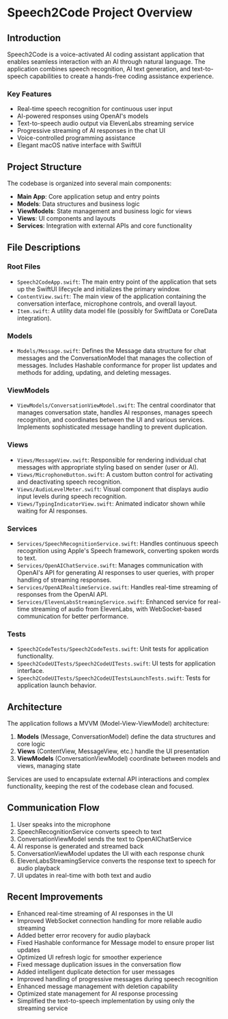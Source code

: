 # Speech2Code Project Overview

## Introduction

Speech2Code is a voice-activated AI coding assistant application that enables seamless interaction with an AI through natural language. The application combines speech recognition, AI text generation, and text-to-speech capabilities to create a hands-free coding assistance experience.

### Key Features

- Real-time speech recognition for continuous user input
- AI-powered responses using OpenAI's models 
- Text-to-speech audio output via ElevenLabs streaming service
- Progressive streaming of AI responses in the chat UI
- Voice-controlled programming assistance
- Elegant macOS native interface with SwiftUI

## Project Structure

The codebase is organized into several main components:

- **Main App**: Core application setup and entry points
- **Models**: Data structures and business logic
- **ViewModels**: State management and business logic for views
- **Views**: UI components and layouts
- **Services**: Integration with external APIs and core functionality

## File Descriptions

### Root Files

- `Speech2CodeApp.swift`: The main entry point of the application that sets up the SwiftUI lifecycle and initializes the primary window.
- `ContentView.swift`: The main view of the application containing the conversation interface, microphone controls, and overall layout.
- `Item.swift`: A utility data model file (possibly for SwiftData or CoreData integration).

### Models

- `Models/Message.swift`: Defines the Message data structure for chat messages and the ConversationModel that manages the collection of messages. Includes Hashable conformance for proper list updates and methods for adding, updating, and deleting messages.

### ViewModels

- `ViewModels/ConversationViewModel.swift`: The central coordinator that manages conversation state, handles AI responses, manages speech recognition, and coordinates between the UI and various services. Implements sophisticated message handling to prevent duplication.

### Views

- `Views/MessageView.swift`: Responsible for rendering individual chat messages with appropriate styling based on sender (user or AI).
- `Views/MicrophoneButton.swift`: A custom button control for activating and deactivating speech recognition.
- `Views/AudioLevelMeter.swift`: Visual component that displays audio input levels during speech recognition.
- `Views/TypingIndicatorView.swift`: Animated indicator shown while waiting for AI responses.

### Services

- `Services/SpeechRecognitionService.swift`: Handles continuous speech recognition using Apple's Speech framework, converting spoken words to text.
- `Services/OpenAIChatService.swift`: Manages communication with OpenAI's API for generating AI responses to user queries, with proper handling of streaming responses.
- `Services/OpenAIRealtimeService.swift`: Handles real-time streaming of responses from the OpenAI API.
- `Services/ElevenLabsStreamingService.swift`: Enhanced service for real-time streaming of audio from ElevenLabs, with WebSocket-based communication for better performance.

### Tests

- `Speech2CodeTests/Speech2CodeTests.swift`: Unit tests for application functionality.
- `Speech2CodeUITests/Speech2CodeUITests.swift`: UI tests for application interface.
- `Speech2CodeUITests/Speech2CodeUITestsLaunchTests.swift`: Tests for application launch behavior.

## Architecture

The application follows a MVVM (Model-View-ViewModel) architecture:

1. **Models** (Message, ConversationModel) define the data structures and core logic
2. **Views** (ContentView, MessageView, etc.) handle the UI presentation
3. **ViewModels** (ConversationViewModel) coordinate between models and views, managing state

Services are used to encapsulate external API interactions and complex functionality, keeping the rest of the codebase clean and focused.

## Communication Flow

1. User speaks into the microphone
2. SpeechRecognitionService converts speech to text
3. ConversationViewModel sends the text to OpenAIChatService
4. AI response is generated and streamed back
5. ConversationViewModel updates the UI with each response chunk
6. ElevenLabsStreamingService converts the response text to speech for audio playback
7. UI updates in real-time with both text and audio

## Recent Improvements

- Enhanced real-time streaming of AI responses in the UI
- Improved WebSocket connection handling for more reliable audio streaming
- Added better error recovery for audio playback
- Fixed Hashable conformance for Message model to ensure proper list updates
- Optimized UI refresh logic for smoother experience
- Fixed message duplication issues in the conversation flow
- Added intelligent duplicate detection for user messages
- Improved handling of progressive messages during speech recognition
- Enhanced message management with deletion capability
- Optimized state management for AI response processing
- Simplified the text-to-speech implementation by using only the streaming service
